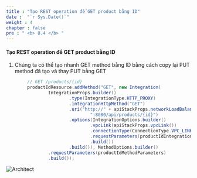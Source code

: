 ```yaml
---
title : "Tạo REST operation để GET product bằng ID"
date :  "`r Sys.Date()`" 
weight : 4
chapter : false
pre : " <b> 8.4 </b> "
---
```


#### Tạo REST operation để GET product bằng ID

1. Chúng ta có thể tạo nhanh GET method bằng ID bằng cách copy lại PUT method đã tạo và thay PUT bằng GET

```java
        // GET /products/{id}
        productIdResource.addMethod("GET", new Integration(
                IntegrationProps.builder()
                        .type(IntegrationType.HTTP_PROXY)
                        .integrationHttpMethod("GET")
                        .uri("http://" + apiStackProps.networkLoadBalancer().getLoadBalancerDnsName() +
                                ":8080/api/products/{id}")
                        .options(IntegrationOptions.builder()
                                .vpcLink(apiStackProps.vpcLink())
                                .connectionType(ConnectionType.VPC_LINK)
                                .requestParameters(productIdIntegrationParameters)
                                .build())
                        .build()), MethodOptions.builder()
                .requestParameters(productIdMethodParameters)
                .build());
```

![Architect](/images/8/post/07.png?featherlight=false&width=60pc)
